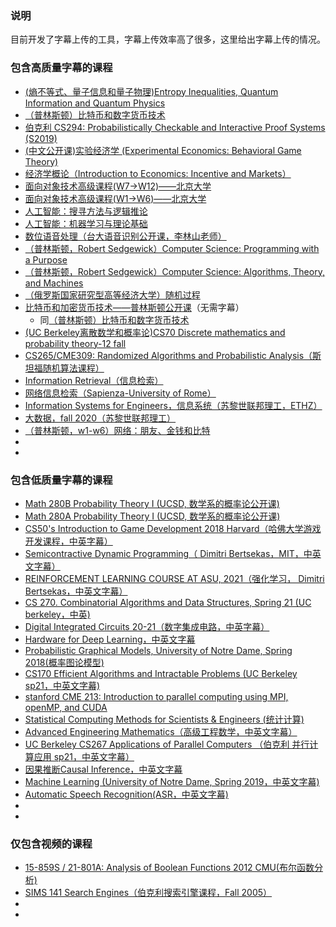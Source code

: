 ### 说明

目前开发了字幕上传的工具，字幕上传效率高了很多，这里给出字幕上传的情况。



### 包含高质量字幕的课程

- [(熵不等式、量子信息和量子物理)Entropy Inequalities, Quantum Information and Quantum Physics](https://www.bilibili.com/video/BV12v411G7my/)
- [（普林斯顿）比特币和数字货币技术](https://www.bilibili.com/video/BV1v44y1z7RT/)
- [伯克利 CS294: Probabilistically Checkable and Interactive Proof Systems (S2019)](https://www.bilibili.com/video/BV16U4y1L7V2/)
- [(中文公开课)实验经济学 (Experimental Economics: Behavioral Game Theory)](https://www.bilibili.com/video/BV1fQ4y1R7DU/)
- [经济学概论（Introduction to Economics: Incentive and Markets）](https://www.bilibili.com/video/BV1B44y1r7vj/)
- [面向对象技术高级课程(W7->W12)——北京大学](https://www.bilibili.com/video/BV1Lf4y1Y7dX/)
- [面向对象技术高级课程(W1->W6)——北京大学](https://www.bilibili.com/video/BV1wA411V76V/)
- [人工智能：搜寻方法与逻辑推论](https://www.bilibili.com/video/BV14Q4y1R7QZ/)
- [人工智能：机器学习与理论基础](https://www.bilibili.com/video/BV1MB4y1w7YV/)
- [数位语音处理（台大语音识别公开课，李林山老师）](https://www.bilibili.com/video/BV1UV411n7Tv/)
- [（普林斯顿，Robert Sedgewick）Computer Science: Programming with a Purpose](https://www.bilibili.com/video/BV1R64y1k7Vp/)
- [（普林斯顿，Robert Sedgewick）Computer Science: Algorithms, Theory, and Machines](https://www.bilibili.com/video/BV1F54y157aM/)
- [（俄罗斯国家研究型高等经济大学）随机过程](https://www.bilibili.com/video/BV1Rh411Y7zK/)
- [比特币和加密货币技术——普林斯顿公开课](https://www.bilibili.com/video/BV1SV411E7wP/)（无需字幕）
  - 同[（普林斯顿）比特币和数字货币技术](https://www.bilibili.com/video/BV1v44y1z7RT/)
- [(UC Berkeley离散数学和概率论)CS70 Discrete mathematics and probability theory-12 fall](https://www.bilibili.com/video/BV1mb4y1f7kG/)
- [CS265/CME309: Randomized Algorithms and Probabilistic Analysis（斯坦福随机算法课程）](https://www.bilibili.com/video/BV14V411n7fX/)
- [Information Retrieval（信息检索）](https://www.bilibili.com/video/BV1FZ4y1w7s7/)
- [网络信息检索（Sapienza-University of Rome）](https://www.bilibili.com/video/BV1mK4y1P7VS/)
-  [Information Systems for Engineers，信息系统（苏黎世联邦理工，ETHZ）](https://www.bilibili.com/video/BV1kQ4y1Z7Y2/)
-  [大数据，fall 2020（苏黎世联邦理工）](https://www.bilibili.com/video/BV1Jh411m7jG/)
-  [（普林斯顿，w1-w6）网络：朋友、金钱和比特](https://www.bilibili.com/video/BV1fU4y1L7En/)
-  
- 



### 包含低质量字幕的课程

- [Math 280B Probability Theory I (UCSD, 数学系的概率论公开课)](https://www.bilibili.com/video/BV1Jq4y1j7jC/)
- [Math 280A Probability Theory I (UCSD, 数学系的概率论公开课)](https://www.bilibili.com/video/BV1d64y1d7ap/)
- [CS50's Introduction to Game Development 2018 Harvard（哈佛大学游戏开发课程，中英字幕）](https://www.bilibili.com/video/BV1Q64y1d76q/)
- [Semicontractive Dynamic Programming（ Dimitri Bertsekas，MIT，中英文字幕）](https://www.bilibili.com/video/BV1kA411G7B9/)
- [REINFORCEMENT LEARNING COURSE AT ASU, 2021（强化学习， Dimitri Bertsekas，中英文字幕）](https://www.bilibili.com/video/BV1gK4y1d7KH/)
- [CS 270. Combinatorial Algorithms and Data Structures, Spring 21 (UC berkeley，中英)](https://www.bilibili.com/video/BV1tp4y147w4/)
- [Digital Integrated Circuits 20-21（数字集成电路，中英字幕）](https://www.bilibili.com/video/BV1cU4y1t7zt/)
- [Hardware for Deep Learning，中英文字幕](https://www.bilibili.com/video/BV17q4y1J77t/)
- [Probabilistic Graphical Models, University of Notre Dame, Spring 2018(概率图论模型)](https://www.bilibili.com/video/BV1nU4y187y5/)
- [CS170 Efficient Algorithms and Intractable Problems (UC Berkeley sp21，中英文字幕)](https://www.bilibili.com/video/BV15B4y1w7Ae/)
- [stanford CME 213: Introduction to parallel computing using MPI, openMP, and CUDA](https://www.bilibili.com/video/BV1Fv411j7GP/)
- [Statistical Computing Methods for Scientists & Engineers (统计计算)](https://www.bilibili.com/video/BV1JK4y1o7hR/)
- [Advanced Engineering Mathematics（高级工程数学，中英文字幕）](https://www.bilibili.com/video/BV1PV411J7Fu/)
- [UC Berkeley CS267 Applications of Parallel Computers （伯克利 并行计算应用 sp21，中英文字幕）](https://www.bilibili.com/video/BV1nA411V7iZ/)
- [因果推断Causal Inference，中英文字幕](https://www.bilibili.com/video/BV1c64y1S7eT/)
- [Machine Learning (University of Notre Dame, Spring 2019，中英文字幕)](https://www.bilibili.com/video/BV1gh411D7Uf/)
- [Automatic Speech Recognition(ASR，中英文字幕)](https://www.bilibili.com/video/BV1ny4y1t7E4/)
-  
- 



### 仅包含视频的课程

- [15-859S / 21-801A: Analysis of Boolean Functions 2012 CMU(布尔函数分析)](https://www.bilibili.com/video/BV1364y1y71X/)
- [SIMS 141 Search Engines（伯克利搜索引擎课程，Fall 2005）](https://www.bilibili.com/video/BV1954y1j73i/)
- 
- 



